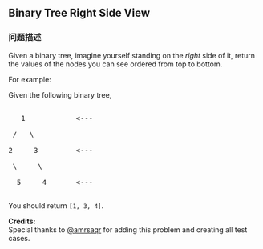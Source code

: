 ## Binary Tree Right Side View  
### 问题描述
Given a binary tree, imagine yourself standing on the *right* side of it, return the values of the nodes you can see ordered from top to bottom.


For example:<br />
Given the following binary tree,<br />
<pre>
   1            <---
 /   \
2     3         <---
 \     \
  5     4       <---
</pre>



You should return `[1, 3, 4]`.


**Credits:**<br />Special thanks to [@amrsaqr](https://leetcode.com/discuss/user/amrsaqr) for adding this problem and creating all test cases.
